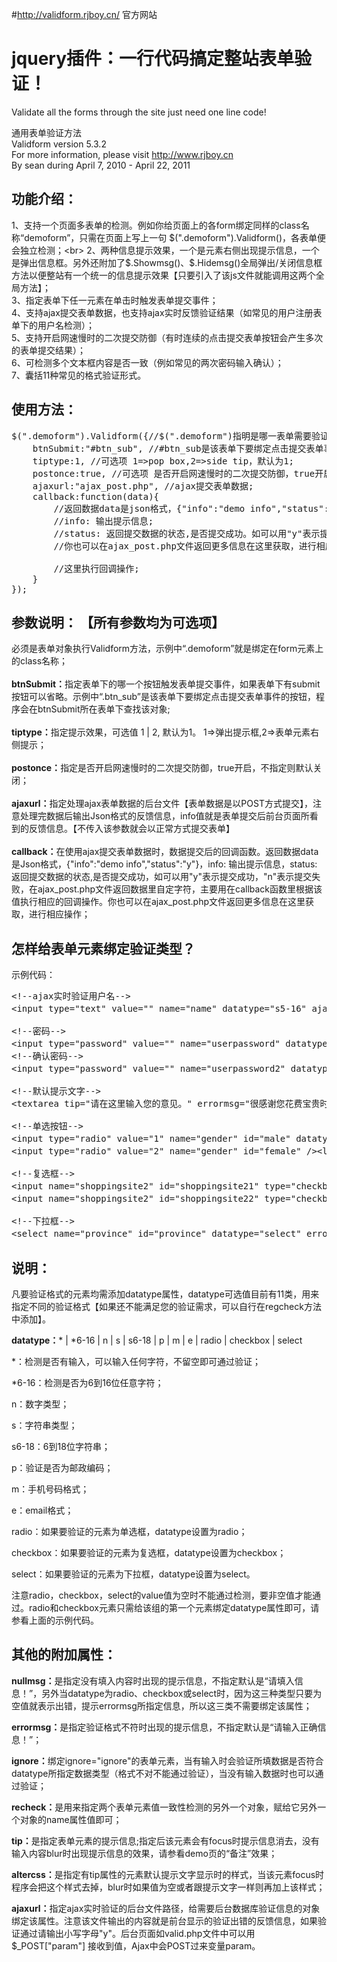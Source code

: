 #http://validform.rjboy.cn/ 官方网站
# jquery插件：一行代码搞定整站表单验证！
Validate all the forms through the site just need one line code! <br>

通用表单验证方法<br>
Validform version 5.3.2<br>
For more information, please visit <http://www.rjboy.cn><br>
By sean during April 7, 2010 - April 22, 2011


## 功能介绍：
1、支持一个页面多表单的检测。例如你给页面上的各form绑定同样的class名称“demoform”，只需在页面上写上一句 $(".demoform").Validform()，各表单便会独立检测；<br>
2、两种信息提示效果，一个是元素右侧出现提示信息，一个是弹出信息框。另外还附加了$.Showmsg()、$.Hidemsg()全局弹出/关闭信息框方法以便整站有一个统一的信息提示效果【只要引入了该js文件就能调用这两个全局方法】；<br>
3、指定表单下任一元素在单击时触发表单提交事件；<br>
4、支持ajax提交表单数据，也支持ajax实时反馈验证结果（如常见的用户注册表单下的用户名检测）；<br>
5、支持开启网速慢时的二次提交防御（有时连续的点击提交表单按钮会产生多次的表单提交结果）；<br>
6、可检测多个文本框内容是否一致（例如常见的两次密码输入确认）；<br>
7、囊括11种常见的格式验证形式。<br>

## 使用方法：
<pre>
$(".demoform").Validform({//$(".demoform")指明是哪一表单需要验证,名称需加在from表单上;
	btnSubmit:"#btn_sub", //#btn_sub是该表单下要绑定点击提交表单事件的按钮;如果form内含有submit按钮该参数可省略;
	tiptype:1, //可选项 1=>pop box,2=>side tip，默认为1;
	postonce:true, //可选项 是否开启网速慢时的二次提交防御，true开启，不填则默认关闭;
	ajaxurl:"ajax_post.php", //ajax提交表单数据;
	callback:function(data){
		//返回数据data是json格式，{"info":"demo info","status":"y"}
		//info: 输出提示信息;
		//status: 返回提交数据的状态,是否提交成功。如可以用"y"表示提交成功，"n"表示提交失败，在ajax_post.php文件返回数据里自定字符，主要用在callback函数里根据该值执行相应的回调操作;
		//你也可以在ajax_post.php文件返回更多信息在这里获取，进行相应操作；
			
		//这里执行回调操作;
	}
});
</pre>

## 参数说明： 【所有参数均为可选项】
必须是表单对象执行Validform方法，示例中“.demoform”就是绑定在form元素上的class名称；<br><br>
<strong>btnSubmit：</strong>指定表单下的哪一个按钮触发表单提交事件，如果表单下有submit按钮可以省略。示例中“.btn_sub”是该表单下要绑定点击提交表单事件的按钮，程序会在btnSubmit所在表单下查找该对象;<br><br>
<strong>tiptype：</strong>指定提示效果，可选值 1 | 2, 默认为1。 1=&gt;弹出提示框,2=&gt;表单元素右侧提示；<br><br>
<strong>postonce：</strong>指定是否开启网速慢时的二次提交防御，true开启，不指定则默认关闭；<br><br>
<strong>ajaxurl：</strong>指定处理ajax表单数据的后台文件【表单数据是以POST方式提交】，注意处理完数据后输出Json格式的反馈信息，info值就是表单提交后前台页面所看到的反馈信息。【不传入该参数就会以正常方式提交表单】<br><br>
<strong>callback：</strong>在使用ajax提交表单数据时，数据提交后的回调函数。返回数据data是Json格式，{"info":"demo info","status":"y"}，info: 输出提示信息，status: 返回提交数据的状态,是否提交成功，如可以用"y"表示提交成功，"n"表示提交失败，在ajax_post.php文件返回数据里自定字符，主要用在callback函数里根据该值执行相应的回调操作。你也可以在ajax_post.php文件返回更多信息在这里获取，进行相应操作；<br>


## 怎样给表单元素绑定验证类型？

示例代码：<br>
<pre>
&lt;!--ajax实时验证用户名--&gt;
&lt;input type="text" value="" name="name" datatype="s5-16" ajaxurl="valid.php" nullmsg="请输入用户名！" errormsg="昵称至少5个字符,最多16个字符！" /&gt;

&lt;!--密码--&gt;
&lt;input type="password" value="" name="userpassword" datatype="*6-15" errormsg="密码范围在6~15位之间,不能使用空格！" /&gt;
&lt;!--确认密码--&gt;
&lt;input type="password" value="" name="userpassword2" datatype="*" recheck="userpassword" errormsg="您两次输入的账号密码不一致！" /&gt;

&lt;!--默认提示文字--&gt;
&lt;textarea tip="请在这里输入您的意见。" errormsg="很感谢您花费宝贵时间给我们提供反馈，请填写有效内容！"  datatype="s" altercss="gray" class="gray" name="msg" value=""&gt;请在这里输入您的意见。&lt;/textarea&gt;

&lt;!--单选按钮--&gt;
&lt;input type="radio" value="1" name="gender" id="male" datatype="radio" errormsg="请选择性别！" /&gt;&lt;label for="male"&gt;男&lt;/label&gt;
&lt;input type="radio" value="2" name="gender" id="female" /&gt;&lt;label for="female"&gt;女&lt;/label&gt;

&lt;!--复选框--&gt;
&lt;input name="shoppingsite2" id="shoppingsite21" type="checkbox"  value="1" datatype="checkbox" errormsg="请选择您常去的购物网站！" /&gt;&lt;label for="shoppingsite21"&gt;淘宝网&lt;/label&gt;
&lt;input name="shoppingsite2" id="shoppingsite22" type="checkbox"  value="2" /&gt;&lt;label for="shoppingsite22"&gt;当当网&lt;/label&gt;

&lt;!--下拉框--&gt;
&lt;select name="province" id="province" datatype="select" errormsg="请选择省份！" &gt;&lt;option value=""&gt;--请选择省份--&lt;/option&gt;&lt;option value="1"&gt;江西省&lt;/option&gt;&lt;/select&gt;
</pre>

## 说明：
凡要验证格式的元素均需添加datatype属性，datatype可选值目前有11类，用来指定不同的验证格式【如果还不能满足您的验证需求，可以自行在regcheck方法中添加】。<br>

<strong>datatype：</strong>* | *6-16 | n | s | s6-18 | p | m | e | radio | checkbox | select<br>

*：检测是否有输入，可以输入任何字符，不留空即可通过验证；<br>

*6-16：检测是否为6到16位任意字符；<br>

n：数字类型；<br>

s：字符串类型；<br>

s6-18：6到18位字符串；<br>

p：验证是否为邮政编码；<br>

m：手机号码格式；<br>

e：email格式；<br>

radio：如果要验证的元素为单选框，datatype设置为radio；<br>

checkbox：如果要验证的元素为复选框，datatype设置为checkbox；<br>

select：如果要验证的元素为下拉框，datatype设置为select。<br>

注意radio，checkbox，select的value值为空时不能通过检测，要非空值才能通过。radio和checkbox元素只需给该组的第一个元素绑定datatype属性即可，请参看上面的示例代码。<br>

## 其他的附加属性：
<strong>nullmsg：</strong>是指定没有填入内容时出现的提示信息，不指定默认是“请填入信息！”，另外当datatype为radio、checkbox或select时，因为这三种类型只要为空值就表示出错，提示errormsg所指定信息，所以这三类不需要绑定该属性；<br>

<strong>errormsg：</strong>是指定验证格式不符时出现的提示信息，不指定默认是“请输入正确信息！”；<br>

<strong>ignore：</strong>绑定ignore="ignore"的表单元素，当有输入时会验证所填数据是否符合datatype所指定数据类型（格式不对不能通过验证），当没有输入数据时也可以通过验证；<br>

<strong>recheck：</strong>是用来指定两个表单元素值一致性检测的另外一个对象，赋给它另外一个对象的name属性值即可；<br>

<strong>tip：</strong>是指定表单元素的提示信息;指定后该元素会有focus时提示信息消去，没有输入内容blur时出现提示信息的效果，请参看demo页的“备注”效果；<br>

<strong>altercss：</strong>是指定有tip属性的元素默认提示文字显示时的样式，当该元素focus时程序会把这个样式去掉，blur时如果值为空或者跟提示文字一样则再加上该样式；<br>

<strong>ajaxurl：</strong>指定ajax实时验证的后台文件路径，给需要后台数据库验证信息的对象绑定该属性。注意该文件输出的内容就是前台显示的验证出错的反馈信息，如果验证通过请输出小写字母"y"。后台页面如valid.php文件中可以用 $_POST["param"] 接收到值，Ajax中会POST过来变量param。<br>